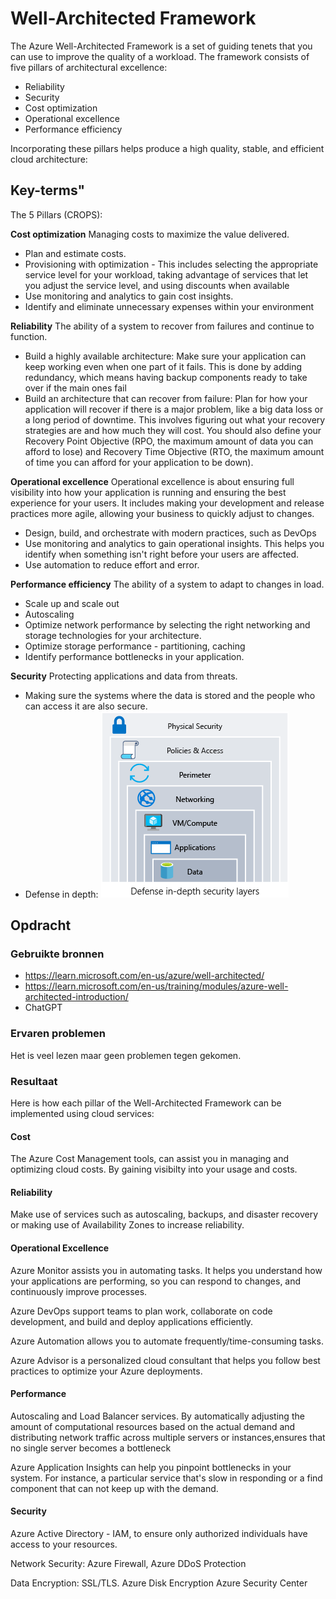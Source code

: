 # Well-Architected Framework
The Azure Well-Architected Framework is a set of guiding tenets that you can use to improve the quality of a workload. The framework consists of five pillars of architectural excellence:

- Reliability
- Security
- Cost optimization
- Operational excellence
- Performance efficiency

Incorporating these pillars helps produce a high quality, stable, and efficient cloud architecture:

## Key-terms"
The 5 Pillars (CROPS):

**Cost optimization**
Managing costs to maximize the value delivered.

- Plan and estimate costs.
- Provisioning with optimization - This includes selecting the appropriate service level for your workload, taking advantage of services that let you adjust the service level, and using discounts when available
- Use monitoring and analytics to gain cost insights.
- Identify and eliminate unnecessary expenses within your environment


**Reliability**
The ability of a system to recover from failures and continue to function.

- Build a highly available architecture: Make sure your application can keep working even when one part of it fails. This is done by adding redundancy, which means having backup components ready to take over if the main ones fail
- Build an architecture that can recover from failure: Plan for how your application will recover if there is a major problem, like a big data loss or a long period of downtime. This involves figuring out what your recovery strategies are and how much they will cost. You should also define your Recovery Point Objective (RPO, the maximum amount of data you can afford to lose) and Recovery Time Objective (RTO, the maximum amount of time you can afford for your application to be down).
   

**Operational excellence**
Operational excellence is about ensuring full visibility into how your application is running and ensuring the best experience for your users. It includes making your development and release practices more agile, allowing your business to quickly adjust to changes.

- Design, build, and orchestrate with modern practices, such as DevOps
- Use monitoring and analytics to gain operational insights. This helps you identify when something isn't right before your users are affected.
- Use automation to reduce effort and error.

**Performance efficiency**
The ability of a system to adapt to changes in load.

- Scale up and scale out
- Autoscaling
- Optimize network performance by selecting the right networking and storage technologies for your architecture.
- Optimize storage performance - partitioning, caching 
- Identify performance bottlenecks in your application.

**Security**
Protecting applications and data from threats.
 - Making sure the systems where the data is stored and the people who can access it are also secure.
- Defense in depth:
    ![Image](https://github.com/techgrounds/techgrounds-kaman/blob/main/00_includes/AZ-12_image01.png)


## Opdracht
### Gebruikte bronnen
- https://learn.microsoft.com/en-us/azure/well-architected/
- https://learn.microsoft.com/en-us/training/modules/azure-well-architected-introduction/
- ChatGPT

### Ervaren problemen
Het is veel lezen maar geen problemen tegen gekomen.

### Resultaat

Here is how each pillar of the Well-Architected Framework can be implemented using cloud services:

#### Cost
The Azure Cost Management tools, can assist you in managing and optimizing cloud costs. By gaining visibilty into your usage and costs.

#### Reliability
Make use of services such as autoscaling, backups, and disaster recovery or making use of Availability Zones to increase reliability.

#### Operational Excellence
Azure Monitor assists you in automating tasks. It helps you understand how your applications are performing, so you can respond to changes, and continuously improve processes. 

Azure DevOps support teams to plan work, collaborate on code development, and build and deploy applications efficiently.

Azure Automation allows you to automate frequently/time-consuming tasks.

Azure Advisor is a personalized cloud consultant that helps you follow best practices to optimize your Azure deployments.

#### Performance
Autoscaling and Load Balancer services.
By automatically adjusting the amount of computational resources based on the actual demand and distributing network traffic across multiple servers or instances,ensures that no single server becomes a bottleneck

Azure Application Insights can help you pinpoint bottlenecks in your system. 
For instance, a particular service that's slow in responding or a find component that can not keep up with the demand.

#### Security

Azure Active Directory - IAM, to ensure only authorized 
individuals have access to your resources.

Network Security: Azure Firewall, Azure DDoS Protection

Data Encryption: SSL/TLS. Azure Disk Encryption
Azure Security Center 


